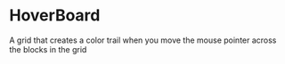 # HoverBoard
A grid that creates a color trail when you move the mouse pointer across the blocks in the grid
